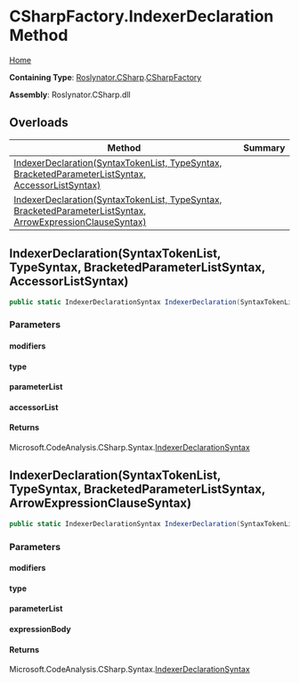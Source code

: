 # CSharpFactory\.IndexerDeclaration Method

[Home](../../../../README.md)

**Containing Type**: [Roslynator.CSharp](../../README.md)\.[CSharpFactory](../README.md)

**Assembly**: Roslynator\.CSharp\.dll

## Overloads

| Method | Summary |
| ------ | ------- |
| [IndexerDeclaration(SyntaxTokenList, TypeSyntax, BracketedParameterListSyntax, AccessorListSyntax)](#Roslynator_CSharp_CSharpFactory_IndexerDeclaration_Microsoft_CodeAnalysis_SyntaxTokenList_Microsoft_CodeAnalysis_CSharp_Syntax_TypeSyntax_Microsoft_CodeAnalysis_CSharp_Syntax_BracketedParameterListSyntax_Microsoft_CodeAnalysis_CSharp_Syntax_AccessorListSyntax_) | |
| [IndexerDeclaration(SyntaxTokenList, TypeSyntax, BracketedParameterListSyntax, ArrowExpressionClauseSyntax)](#Roslynator_CSharp_CSharpFactory_IndexerDeclaration_Microsoft_CodeAnalysis_SyntaxTokenList_Microsoft_CodeAnalysis_CSharp_Syntax_TypeSyntax_Microsoft_CodeAnalysis_CSharp_Syntax_BracketedParameterListSyntax_Microsoft_CodeAnalysis_CSharp_Syntax_ArrowExpressionClauseSyntax_) | |

## IndexerDeclaration\(SyntaxTokenList, TypeSyntax, BracketedParameterListSyntax, AccessorListSyntax\)<a name="Roslynator_CSharp_CSharpFactory_IndexerDeclaration_Microsoft_CodeAnalysis_SyntaxTokenList_Microsoft_CodeAnalysis_CSharp_Syntax_TypeSyntax_Microsoft_CodeAnalysis_CSharp_Syntax_BracketedParameterListSyntax_Microsoft_CodeAnalysis_CSharp_Syntax_AccessorListSyntax_"></a>

```csharp
public static IndexerDeclarationSyntax IndexerDeclaration(SyntaxTokenList modifiers, TypeSyntax type, BracketedParameterListSyntax parameterList, AccessorListSyntax accessorList)
```

### Parameters

#### modifiers





#### type





#### parameterList





#### accessorList





#### Returns

Microsoft\.CodeAnalysis\.CSharp\.Syntax\.[IndexerDeclarationSyntax](https://docs.microsoft.com/en-us/dotnet/api/microsoft.codeanalysis.csharp.syntax.indexerdeclarationsyntax)

## IndexerDeclaration\(SyntaxTokenList, TypeSyntax, BracketedParameterListSyntax, ArrowExpressionClauseSyntax\)<a name="Roslynator_CSharp_CSharpFactory_IndexerDeclaration_Microsoft_CodeAnalysis_SyntaxTokenList_Microsoft_CodeAnalysis_CSharp_Syntax_TypeSyntax_Microsoft_CodeAnalysis_CSharp_Syntax_BracketedParameterListSyntax_Microsoft_CodeAnalysis_CSharp_Syntax_ArrowExpressionClauseSyntax_"></a>

```csharp
public static IndexerDeclarationSyntax IndexerDeclaration(SyntaxTokenList modifiers, TypeSyntax type, BracketedParameterListSyntax parameterList, ArrowExpressionClauseSyntax expressionBody)
```

### Parameters

#### modifiers





#### type





#### parameterList





#### expressionBody





#### Returns

Microsoft\.CodeAnalysis\.CSharp\.Syntax\.[IndexerDeclarationSyntax](https://docs.microsoft.com/en-us/dotnet/api/microsoft.codeanalysis.csharp.syntax.indexerdeclarationsyntax)

